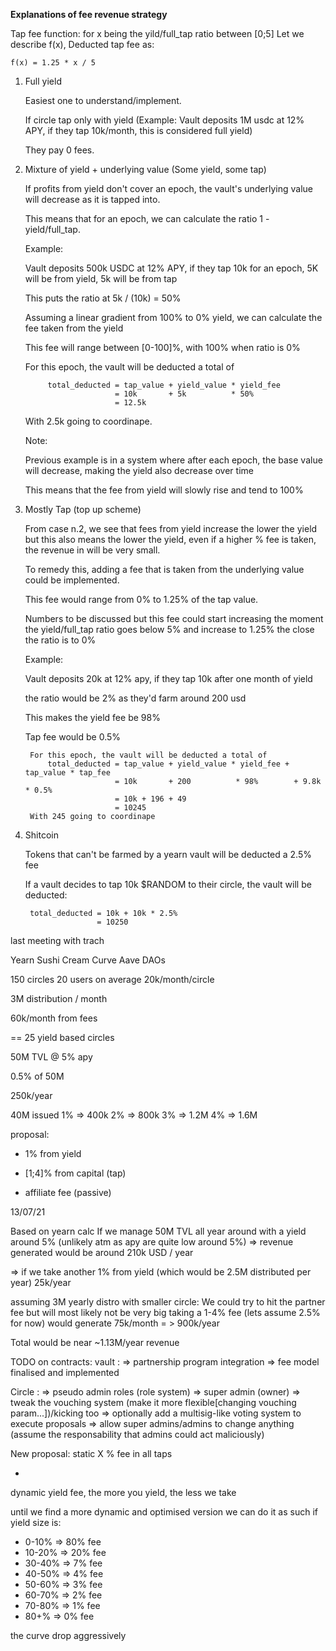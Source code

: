 **Explanations of fee revenue strategy**

Tap fee function:
	for x being the yild/full_tap ratio between [0;5]
	Let we describe f(x), Deducted tap fee as: 
    
	f(x) = 1.25 * x / 5

1. Full yield

	Easiest one to understand/implement.
    
	If circle tap only with yield (Example: Vault deposits 1M usdc at 12% APY, if they tap 10k/month, this is considered full yield)
    
	They pay 0 fees.

2. Mixture of yield + underlying value (Some yield, some tap)

	If profits from yield don't cover an epoch, the vault's underlying value will decrease as it is tapped into.
    
	This means that for an epoch, we can calculate the ratio 1 - yield/full_tap. 
    
	Example:
    
      Vault deposits 500k USDC at 12% APY, if they tap 10k for an epoch, 5K will be from yield, 5k will be from tap
    
      This puts the ratio at 5k / (10k) = 50%
    
      Assuming a linear gradient from 100% to 0% yield, we can calculate the fee taken from the yield
    
      This fee will range between [0-100]%, with 100% when ratio is 0%
    
      For this epoch, the vault will be deducted a total of
        
			total_deducted = tap_value + yield_value * yield_fee
						   = 10k       + 5k          * 50%
						   = 12.5k

    With 2.5k going to coordinape.
    
    Note:
    
    Previous example is in a system where after each epoch, the base value will decrease, making the yield also decrease over time

    This means that the fee from yield will slowly rise and tend to 100%

3. Mostly Tap (top up scheme)

	From case n.2, we see that fees from yield increase the lower the yield but this also means the lower the yield, even if a higher % fee is taken, the revenue in will be very small.
    
	To remedy this, adding a fee that is taken from the underlying value could be implemented.
    
	This fee would range from 0% to 1.25% of the tap value.
    
	Numbers to be discussed but this fee could start increasing the moment the yield/full_tap ratio goes below 5% and increase to 1.25% the close the ratio is to 0%

	Example:
    
    Vault deposits 20k at 12% apy, if they tap 10k after one month of yield
    
    the ratio would be 2% as they'd farm around 200 usd
    
    This makes the yield fee be 98%
    
    Tap fee would be 0.5%
    
		For this epoch, the vault will be deducted a total of
			total_deducted = tap_value + yield_value * yield_fee + tap_value * tap_fee
						   = 10k       + 200          * 98%        + 9.8k      * 0.5%
						   = 10k + 196 + 49
						   = 10245 
		With 245 going to coordinape

4. Shitcoin

	Tokens that can't be farmed by a yearn vault will be deducted a 2.5% fee
    
	If a vault decides to tap 10k $RANDOM to their circle, the vault will be deducted:
    
		total_deducted = 10k + 10k * 2.5%
					   = 10250



last meeting with trach


Yearn
Sushi
Cream
Curve
Aave
DAOs

150 circles
20 users on average
20k/month/circle

3M distribution / month


60k/month from fees


==
25 yield based circles

50M TVL @ 5% apy

0.5% of 50M 

250k/year

40M issued
1% => 400k
2% => 800k
3% => 1.2M
4% => 1.6M


proposal:
- 1% from yield
- [1;4]% from capital (tap)

- affiliate fee (passive)


13/07/21

Based on yearn calc
If we manage 50M TVL all year around with a yield around 5% (unlikely atm as apy are quite low around 5%)
=> revenue generated would be around 210k USD / year

=> if we take another 1% from yield (which would be 2.5M distributed per year)
	25k/year

assuming 3M yearly distro with smaller circle:
We could try to hit the partner fee but will most likely not be very big
taking a 1-4% fee (lets assume 2.5% for now) would generate 75k/month = > 900k/year

Total would be near ~1.13M/year revenue


TODO on contracts:
vault :
=> partnership program integration
=> fee model finalised and implemented

Circle :
=> pseudo admin roles (role system)
=> super admin (owner)
=> tweak the vouching system (make it more flexible[changing vouching param...])/kicking too
	=> optionally add a multisig-like voting system to execute proposals
	=> allow super admins/admins to change anything (assume the responsability that admins could act maliciously)



New proposal:
static X % fee in all taps

+ 

dynamic yield fee, the more you yield, the less we take



until we find a more dynamic and optimised version we can do it as such
if yield size is:
- 0-10%  => 80% fee
- 10-20% => 20% fee
- 30-40%  => 7% fee
- 40-50% => 4% fee
- 50-60%  => 3% fee
- 60-70% => 2% fee
- 70-80%  => 1% fee
- 80+% => 0% fee

the curve drop aggressively